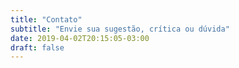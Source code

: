 ```yaml
---
title: "Contato"
subtitle: "Envie sua sugestão, crítica ou dúvida"
date: 2019-04-02T20:15:05-03:00
draft: false
---
```

